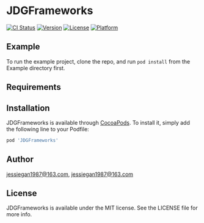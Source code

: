 # JDGFrameworks

[![CI Status](https://img.shields.io/travis/jessiegan1987@163.com/JDGFrameworks.svg?style=flat)](https://travis-ci.org/jessiegan1987@163.com/JDGFrameworks)
[![Version](https://img.shields.io/cocoapods/v/JDGFrameworks.svg?style=flat)](https://cocoapods.org/pods/JDGFrameworks)
[![License](https://img.shields.io/cocoapods/l/JDGFrameworks.svg?style=flat)](https://cocoapods.org/pods/JDGFrameworks)
[![Platform](https://img.shields.io/cocoapods/p/JDGFrameworks.svg?style=flat)](https://cocoapods.org/pods/JDGFrameworks)

## Example

To run the example project, clone the repo, and run `pod install` from the Example directory first.

## Requirements

## Installation

JDGFrameworks is available through [CocoaPods](https://cocoapods.org). To install
it, simply add the following line to your Podfile:

```ruby
pod 'JDGFrameworks'
```

## Author

jessiegan1987@163.com, jessiegan1987@163.com

## License

JDGFrameworks is available under the MIT license. See the LICENSE file for more info.
